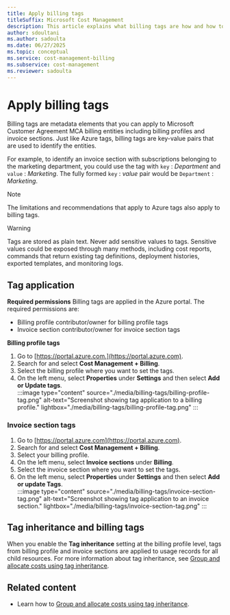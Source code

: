 ```yaml
---
title: Apply billing tags
titleSuffix: Microsoft Cost Management
description: This article explains what billing tags are how and how to apply them in Cost Management.
author: sdoultani
ms.author: sadoulta
ms.date: 06/27/2025
ms.topic: conceptual
ms.service: cost-management-billing
ms.subservice: cost-management
ms.reviewer: sadoulta
---
```



# Apply billing tags

Billing tags are metadata elements that you can apply to Microsoft Customer Agreement MCA billing entities including billing profiles and invoice sections. Just like Azure tags, billing tags are key-value pairs that are used to identify the entities.

For example, to identify an invoice section with subscriptions belonging to the marketing department, you could use the tag with `key` : *Department* and `value` : *Marketing*.  The fully formed `key` : *value* pair would be `Department` : *Marketing*.

> [!NOTE]
> The limitations and recommendations that apply to Azure tags also apply to billing tags.

> [!WARNING]
> Tags are stored as plain text. Never add sensitive values to tags. Sensitive values could be exposed through many methods, including cost reports, commands that return existing tag definitions, deployment histories, exported templates, and monitoring logs.

## Tag application

**Required permissions**
Billing tags are applied in the Azure portal. The required permissions are:

- Billing profile contributor/owner for billing profile tags
- Invoice section contributor/owner for invoice section tags

**Billing profile tags**

1. Go to [https://portal.azure.com.](https://portal.azure.com).
1. Search for and select **Cost Management + Billing**.
1. Select the billing profile where you want to set the tags.
1. On the left menu, select **Properties** under **Settings** and then select **Add or Update tags**.  
    :::image type="content" source="./media/billing-tags/billing-profile-tag.png" alt-text="Screenshot showing tag application to a billing profile." lightbox="./media/billing-tags/billing-profile-tag.png" :::

### Invoice section tags

1. Go to [https://portal.azure.com](https://portal.azure.com). 
1. Search for and select **Cost Management + Billing**.
1. Select your billing profile.
1. On the left menu, select **Invoice sections** under **Billing**.
1. Select the invoice section where you want to set the tags.
1. On the left menu, select **Properties** under **Settings** and then select **Add or update Tags**.  
    :::image type="content" source="./media/billing-tags/invoice-section-tag.png" alt-text="Screenshot showing tag application to an invoice section." lightbox="./media/billing-tags/invoice-section-tag.png" :::

## Tag inheritance and billing tags

When you enable the **Tag inheritance** setting at the billing profile level, tags from billing profile and invoice sections are applied to usage records for all child resources. For more information about tag inheritance, see [Group and allocate costs using tag inheritance](enable-tag-inheritance.md).

## Related content

- Learn how to [Group and allocate costs using tag inheritance](enable-tag-inheritance.md).
